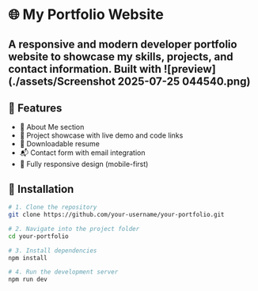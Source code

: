 # 🌐 My Portfolio Website

A responsive and modern developer portfolio website to showcase my skills, projects, and contact information. Built with 
![preview](./assets/Screenshot 2025-07-25 044540.png)
---

## 📌 Features

- 💼 About Me section
- 🧩 Project showcase with live demo and code links
- 📄 Downloadable resume
- 📬 Contact form with email integration
- 🔄 Fully responsive design (mobile-first)


## 🚀 Installation

```bash
# 1. Clone the repository
git clone https://github.com/your-username/your-portfolio.git

# 2. Navigate into the project folder
cd your-portfolio

# 3. Install dependencies
npm install

# 4. Run the development server
npm run dev
